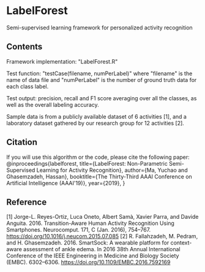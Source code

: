 # LabelForest
Semi-supervised learning framework for personalized activity recognition

## Contents
Framework implementation: "LabelForest.R"

Test function: "testCase(filename, numPerLabel)" where "filename" is the name of data file and "numPerLabel" is the number of ground truth data for each class label.

Test output: precision, recall and F1 score averaging over all the classes, as well as the overall labeling accuracy.

Sample data is from a publicly available dataset of 6 activities \[1\], and a laboratory dataset gathered by our research group for 12 activities \[2\].

## Citation 
If you will use this algorithm or the code, please cite the following paper:
@inproceedings{labelforest, 
title={LabelForest: Non-Parametric Semi-Supervised Learning for Activity Recognition}, 
author={Ma, Yuchao and Ghasemzadeh, Hassan}, 
booktitle={The Thirty-Third AAAI Conference on Artificial Intelligence (AAAI'19)},
year={2019}, 
} 

## Reference
\[1\] Jorge-L. Reyes-Ortiz, Luca Oneto, Albert Samà, Xavier Parra, and Davide Anguita. 2016. Transition-Aware Human Activity Recognition Using Smartphones. Neurocomput. 171, C (Jan. 2016), 754–767. https://doi.org/10.1016/j.neucom.2015.07.085
\[2\] R. Fallahzadeh, M. Pedram, and H. Ghasemzadeh. 2016. SmartSock: A wearable platform for context-aware assessment of ankle edema. In 2016 38th Annual International Conference of the IEEE Engineering in Medicine and Biology Society (EMBC). 6302–6306. https://doi.org/10.1109/EMBC.2016.7592169
